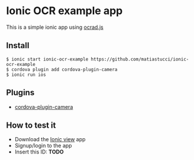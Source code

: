 # Ionic OCR example app

This is a simple ionic app using [ocrad.js](https://github.com/antimatter15/ocrad.js)

## Install
```
$ ionic start ionic-ocr-example https://github.com/matiastucci/ionic-ocr-example
$ cordova plugin add cordova-plugin-camera
$ ionic run ios
```

## Plugins
* [cordova-plugin-camera]

## How to test it
* Download the [Ionic view] app
* Signup/login to the app
* Insert this ID: **TODO**

[Ionic view]:http://view.ionic.io/
[cordova-plugin-camera]:http://ngcordova.com/docs/plugins/camera/
